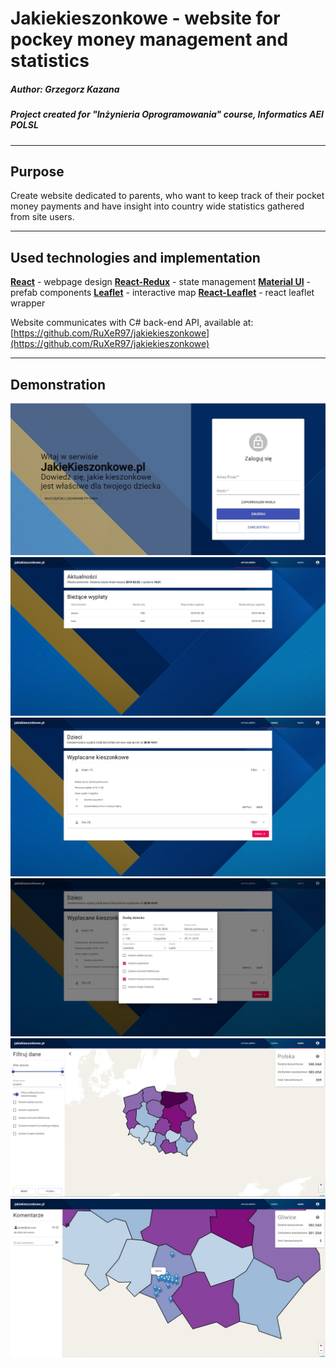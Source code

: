 # Jakiekieszonkowe - website for pockey money management and statistics
##### Author: Grzegorz Kazana
##### Project created for "Inżynieria Oprogramowania" course, Informatics AEI POLSL
---
## Purpose
Create website dedicated to parents, who want to keep track of their pocket money payments and have insight into country wide statistics gathered from site users.

---
## Used technologies and implementation
[**React**](https://reactjs.org/) - webpage design
[**React-Redux**](https://react-redux.js.org/) - state management
[**Material UI**](https://material-ui.com/) - prefab components
[**Leaflet**](https://leafletjs.com/) - interactive map
[**React-Leaflet**](https://react-leaflet.js.org/) - react leaflet wrapper

Website communicates with C# back-end API, available at:
[https://github.com/RuXeR97/jakiekieszonkowe](https://github.com/RuXeR97/jakiekieszonkowe)

---
## Demonstration
![failed](https://github.com/GrzegorzKazana/Jakiekieszonkowe/blob/master/demo/front_page.jpg "Logo Title Text 1")
![failed](https://github.com/GrzegorzKazana/Jakiekieszonkowe/blob/master/demo/nwes.jpg "Logo Title Text 1")
![failed](https://github.com/GrzegorzKazana/Jakiekieszonkowe/blob/master/demo/pocket_money.jpg "Logo Title Text 1")
![failed](https://github.com/GrzegorzKazana/Jakiekieszonkowe/blob/master/demo/kid_form.jpg "Logo Title Text 1")
![failed](https://github.com/GrzegorzKazana/Jakiekieszonkowe/blob/master/demo/map1.jpg "Logo Title Text 1")
![failed](https://github.com/GrzegorzKazana/Jakiekieszonkowe/blob/master/demo/map2.jpg "Logo Title Text 1")
